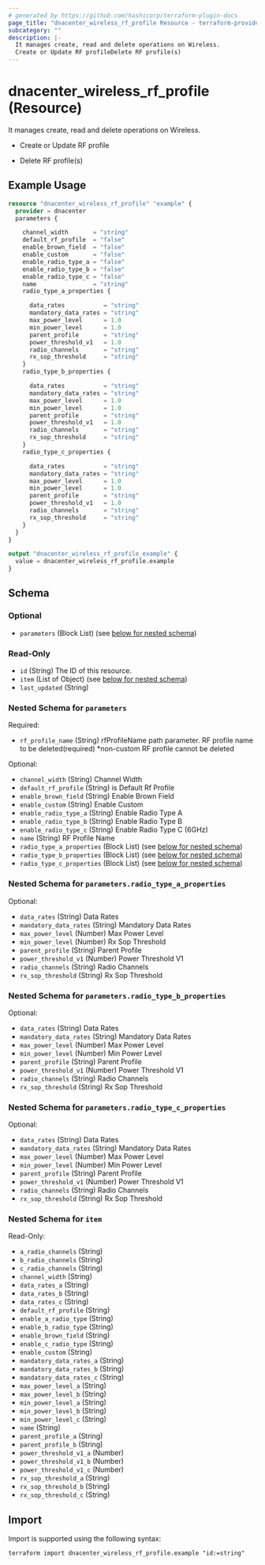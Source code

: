 ```yaml
---
# generated by https://github.com/hashicorp/terraform-plugin-docs
page_title: "dnacenter_wireless_rf_profile Resource - terraform-provider-dnacenter"
subcategory: ""
description: |-
  It manages create, read and delete operations on Wireless.
  Create or Update RF profileDelete RF profile(s)
---
```


# dnacenter_wireless_rf_profile (Resource)

It manages create, read and delete operations on Wireless.

- Create or Update RF profile

- Delete RF profile(s)

## Example Usage

```terraform
resource "dnacenter_wireless_rf_profile" "example" {
  provider = dnacenter
  parameters {

    channel_width       = "string"
    default_rf_profile  = "false"
    enable_brown_field  = "false"
    enable_custom       = "false"
    enable_radio_type_a = "false"
    enable_radio_type_b = "false"
    enable_radio_type_c = "false"
    name                = "string"
    radio_type_a_properties {

      data_rates           = "string"
      mandatory_data_rates = "string"
      max_power_level      = 1.0
      min_power_level      = 1.0
      parent_profile       = "string"
      power_threshold_v1   = 1.0
      radio_channels       = "string"
      rx_sop_threshold     = "string"
    }
    radio_type_b_properties {

      data_rates           = "string"
      mandatory_data_rates = "string"
      max_power_level      = 1.0
      min_power_level      = 1.0
      parent_profile       = "string"
      power_threshold_v1   = 1.0
      radio_channels       = "string"
      rx_sop_threshold     = "string"
    }
    radio_type_c_properties {

      data_rates           = "string"
      mandatory_data_rates = "string"
      max_power_level      = 1.0
      min_power_level      = 1.0
      parent_profile       = "string"
      power_threshold_v1   = 1.0
      radio_channels       = "string"
      rx_sop_threshold     = "string"
    }
  }
}

output "dnacenter_wireless_rf_profile_example" {
  value = dnacenter_wireless_rf_profile.example
}
```

<!-- schema generated by tfplugindocs -->
## Schema

### Optional

- `parameters` (Block List) (see [below for nested schema](#nestedblock--parameters))

### Read-Only

- `id` (String) The ID of this resource.
- `item` (List of Object) (see [below for nested schema](#nestedatt--item))
- `last_updated` (String)

<a id="nestedblock--parameters"></a>
### Nested Schema for `parameters`

Required:

- `rf_profile_name` (String) rfProfileName path parameter. RF profile name to be deleted(required) *non-custom RF profile cannot be deleted

Optional:

- `channel_width` (String) Channel Width
- `default_rf_profile` (String) is Default Rf Profile
- `enable_brown_field` (String) Enable Brown Field
- `enable_custom` (String) Enable Custom
- `enable_radio_type_a` (String) Enable Radio Type A
- `enable_radio_type_b` (String) Enable Radio Type B
- `enable_radio_type_c` (String) Enable Radio Type C (6GHz)
- `name` (String) RF Profile Name
- `radio_type_a_properties` (Block List) (see [below for nested schema](#nestedblock--parameters--radio_type_a_properties))
- `radio_type_b_properties` (Block List) (see [below for nested schema](#nestedblock--parameters--radio_type_b_properties))
- `radio_type_c_properties` (Block List) (see [below for nested schema](#nestedblock--parameters--radio_type_c_properties))

<a id="nestedblock--parameters--radio_type_a_properties"></a>
### Nested Schema for `parameters.radio_type_a_properties`

Optional:

- `data_rates` (String) Data Rates
- `mandatory_data_rates` (String) Mandatory Data Rates
- `max_power_level` (Number) Max Power Level
- `min_power_level` (Number) Rx Sop Threshold
- `parent_profile` (String) Parent Profile
- `power_threshold_v1` (Number) Power Threshold V1
- `radio_channels` (String) Radio Channels
- `rx_sop_threshold` (String) Rx Sop Threshold


<a id="nestedblock--parameters--radio_type_b_properties"></a>
### Nested Schema for `parameters.radio_type_b_properties`

Optional:

- `data_rates` (String) Data Rates
- `mandatory_data_rates` (String) Mandatory Data Rates
- `max_power_level` (Number) Max Power Level
- `min_power_level` (Number) Min Power Level
- `parent_profile` (String) Parent Profile
- `power_threshold_v1` (Number) Power Threshold V1
- `radio_channels` (String) Radio Channels
- `rx_sop_threshold` (String) Rx Sop Threshold


<a id="nestedblock--parameters--radio_type_c_properties"></a>
### Nested Schema for `parameters.radio_type_c_properties`

Optional:

- `data_rates` (String) Data Rates
- `mandatory_data_rates` (String) Mandatory Data Rates
- `max_power_level` (Number) Max Power Level
- `min_power_level` (Number) Min Power Level
- `parent_profile` (String) Parent Profile
- `power_threshold_v1` (Number) Power Threshold V1
- `radio_channels` (String) Radio Channels
- `rx_sop_threshold` (String) Rx Sop Threshold



<a id="nestedatt--item"></a>
### Nested Schema for `item`

Read-Only:

- `a_radio_channels` (String)
- `b_radio_channels` (String)
- `c_radio_channels` (String)
- `channel_width` (String)
- `data_rates_a` (String)
- `data_rates_b` (String)
- `data_rates_c` (String)
- `default_rf_profile` (String)
- `enable_a_radio_type` (String)
- `enable_b_radio_type` (String)
- `enable_brown_field` (String)
- `enable_c_radio_type` (String)
- `enable_custom` (String)
- `mandatory_data_rates_a` (String)
- `mandatory_data_rates_b` (String)
- `mandatory_data_rates_c` (String)
- `max_power_level_a` (String)
- `max_power_level_b` (String)
- `min_power_level_a` (String)
- `min_power_level_b` (String)
- `min_power_level_c` (String)
- `name` (String)
- `parent_profile_a` (String)
- `parent_profile_b` (String)
- `power_threshold_v1_a` (Number)
- `power_threshold_v1_b` (Number)
- `power_threshold_v1_c` (Number)
- `rx_sop_threshold_a` (String)
- `rx_sop_threshold_b` (String)
- `rx_sop_threshold_c` (String)

## Import

Import is supported using the following syntax:

```shell
terraform import dnacenter_wireless_rf_profile.example "id:=string"
```

